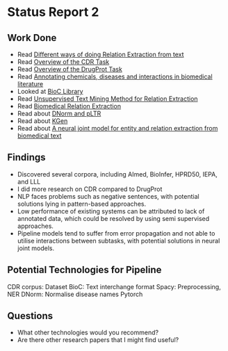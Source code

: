 # Status Report 2

## Work Done

* Read [Different ways of doing Relation Extraction from text](https://medium.com/@andreasherman/different-ways-of-doing-relation-extraction-from-text-7362b4c3169e)
* Read [Overview of the CDR Task](https://biocreative.bioinformatics.udel.edu/media/store/files/2015/BC5CDRoverview.pdf)
* Read [Overview of the DrugProt Task](https://biocreative.bioinformatics.udel.edu/media/store/files/2021/Track1_pos_1_BC7_overview.pdf)
* Read [Annotating chemicals, diseases and interactions in biomedical literature](https://biocreative.bioinformatics.udel.edu/media/store/files/2015/BC5CDRcorpus.pdf)
* Looked at [BioC Library](https://bioc.sourceforge.net/)
* Read [Unsupervised Text Mining Method for Relation Extraction](https://journals.plos.org/plosone/article?id=10.1371/journal.pone.0102039#s1)
* Read [Biomedical Relation Extraction](https://www.hindawi.com/journals/cmmm/2014/298473/)
* Read about [DNorm and pLTR](https://academic.oup.com/bioinformatics/article/29/22/2909/312804)
* Read about [KGen](https://bmcmedinformdecismak.biomedcentral.com/articles/10.1186/s12911-020-01341-5)
* Read about [A neural joint model for entity and relation extraction from biomedical text](https://bmcbioinformatics.biomedcentral.com/articles/10.1186/s12859-017-1609-9)

## Findings

* Discovered several corpora, including AImed, BioInfer, HPRD50, IEPA, and LLL
* I did more research on CDR compared to DrugProt
* NLP faces problems such as negative sentences, with potential solutions lying in pattern-based approaches.
* Low performance of existing systems can be attributed to lack of annotated data, which could be resolved by using semi supervised approaches.
* Pipeline models tend to suffer from error propagation and not able to utilise interactions between subtasks, with potential solutions in neural joint models.

## Potential Technologies for Pipeline

CDR corpus: Dataset
BioC: Text interchange format
Spacy: Preprocessing, NER
DNorm: Normalise disease names
Pytorch

## Questions

* What other technologies would you recommend?
* Are there other research papers that I might find useful?